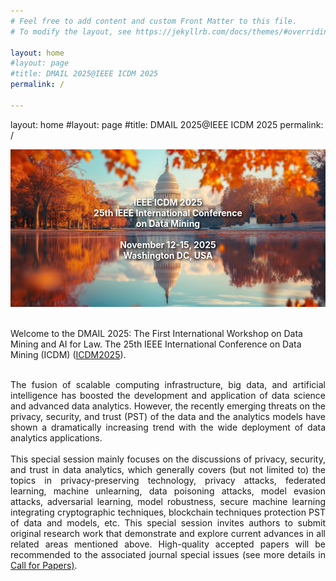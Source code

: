 ```yaml
---
# Feel free to add content and custom Front Matter to this file.
# To modify the layout, see https://jekyllrb.com/docs/themes/#overriding-theme-defaults

layout: home
#layout: page
#title: DMAIL 2025@IEEE ICDM 2025
permalink: /

---
```

layout: home
#layout: page
#title: DMAIL 2025@IEEE ICDM 2025
permalink: /

<div style="position: relative; text-align: center;">
  <img src="figures/dc1.jpg" width="750">
  <div style="position: absolute; top: 50%; left: 50%; transform: translate(-50%, -50%); color: white; font-weight: bold; text-shadow: 2px 2px 4px #000000; text-align: center;">
    <p>IEEE ICDM 2025<br>
    25th IEEE International Conference<br>
    on Data Mining<br><br>
    November 12-15, 2025<br>
    Washington DC, USA</p>
  </div>
</div>

<br/>

Welcome to the DMAIL 2025: The First International Workshop on Data Mining and AI for Law. The 25th IEEE International Conference on Data Mining (ICDM) ([ICDM2025](https://www3.cs.stonybrook.edu/~icdm2025/index.html)).

<br/>

<div style="text-align: justify"> The fusion of scalable computing infrastructure, big data, and artificial intelligence has boosted the development and application of data science and advanced data analytics. However, the recently emerging threats on the privacy, security, and trust (PST) of the data and the analytics models have shown a dramatically increasing trend with the wide deployment of data analytics applications. </div> 

<br/>

<div style="text-align: justify"> This special session mainly focuses on the discussions of privacy, security, and trust in data analytics, which generally covers (but not limited to) the topics in privacy-preserving technology, privacy attacks, federated learning, machine unlearning, data poisoning attacks, model evasion attacks, adversarial learning, model robustness, secure machine learning integrating cryptographic techniques, blockchain techniques protection PST of data and models, etc. This special session invites authors to submit original research work that demonstrate and explore current advances in all related areas mentioned above. High-quality accepted papers will be recommended to the associated journal special issues (see more details in <a href="https://pstda2023.github.io/cfp/">Call for Papers)</a>. </div>

<br/>

<!-- <p align="center">
	<img src="figures/01-data.jpg" width="120">
</p> -->
